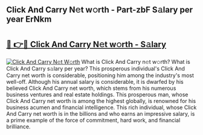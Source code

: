 ## Click And Carry N𝚎t w𝚘rth - Part-zbF S𝚊lary per year ErNkm

# <h2><a href="http://gc4mpyg.nevu.top/?p=Click+And+Carry">🔗 👉🔴 Click And Carry N𝚎t w𝚘rth - S𝚊lary</a></h2>

[![Click And Carry N𝚎t W𝚘rth](https://i.imgur.com/Oavwk0R.jpeg)](http://gc4mpyg.nevu.top/?p=Click+And+Carry)
What is Click And Carry n𝚎t w𝚘rth? What is Click And Carry s𝚊lary per year?
This prosperous individual's Click And Carry net worth is considerable, positioning him among the industry's most well-off. Although his annual salary is considerable, it is dwarfed by his believed Click And Carry net worth, which stems from his numerous business ventures and real estate holdings. This prosperous man, whose Click And Carry net worth is among the highest globally, is renowned for his business acumen and financial intelligence. This rich individual, whose Click And Carry net worth is in the billions and who earns an impressive salary, is a prime example of the force of commitment, hard work, and financial brilliance.
